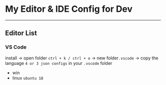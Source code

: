 # My Editor & IDE Config for Dev

---

## Editor List

### VS Code

install -> open folder `ctrl + k / ctrl + o` -> new folder`.vscode` -> copy  the language `4 or 3 json configs` in your `.vscode` folder

* win
* linux `ubuntu 18`